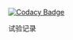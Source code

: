 
[![Codacy Badge](https://api.codacy.com/project/badge/Grade/fcd6928488064dbab0bb39aa7a8ae6ab)](https://app.codacy.com/gh/Dragon20180618/Structure?utm_source=github.com&utm_medium=referral&utm_content=Dragon20180618/Structure&utm_campaign=Badge_Grade)

<!--
 * @Description: 
 * @Author: DRAGON
 * @Date: 2021-02-13 20:29:20
 * @LastEditTime: 2021-02-13 20:29:47
-->
试验记录